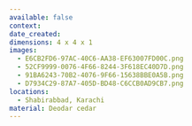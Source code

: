 ```yaml
---
available: false
context:
date_created:
dimensions: 4 x 4 x 1
images:
  - E6CB2FD6-97AC-40C6-AA38-EF63007FD00C.png
  - 52CF9999-0076-4F66-8244-3F618EC40D7D.png
  - 91BA6243-70B2-4076-9F66-15638BBE0A5B.png
  - D7934C29-87A7-405D-BD48-C6CCB0AD9CB7.png
locations:
  - Shabirabbad, Karachi
material: Deodar cedar
---
```

